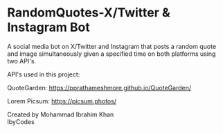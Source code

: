 # RandomQuotes-X/Twitter & Instagram Bot
A social media bot on X/Twitter and Instagram that posts a random quote and image simultaneously given a specified time on both platforms using two API's.

API's used in this project:

QuoteGarden:
https://pprathameshmore.github.io/QuoteGarden/

Lorem Picsum:
https://picsum.photos/


Created by Mohammad Ibrahim Khan <br/> 
IbyCodes


